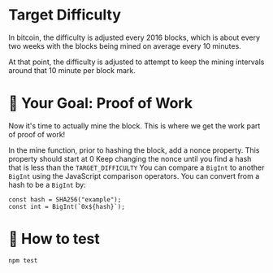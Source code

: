 # Target Difficulty

In bitcoin, the difficulty is adjusted every 2016 blocks, which is about every two weeks with the blocks being mined on average every 10 minutes.

At that point, the difficulty is adjusted to attempt to keep the mining intervals around that 10 minute per block mark.

# 🏁 Your Goal: Proof of Work

Now it's time to actually mine the block. This is where we get the work part of proof of work!

In the mine function, prior to hashing the block, add a nonce property. This property should start at 0
Keep changing the nonce until you find a hash that is less than the `TARGET_DIFFICULTY`
You can compare a `BigInt` to another `BigInt` using the JavaScript comparison operators. You can convert from a hash to be a `BigInt` by:

```
const hash = SHA256("example");
const int = BigInt(`0x${hash}`);
```

# 🧪 How to test

```
npm test
```

